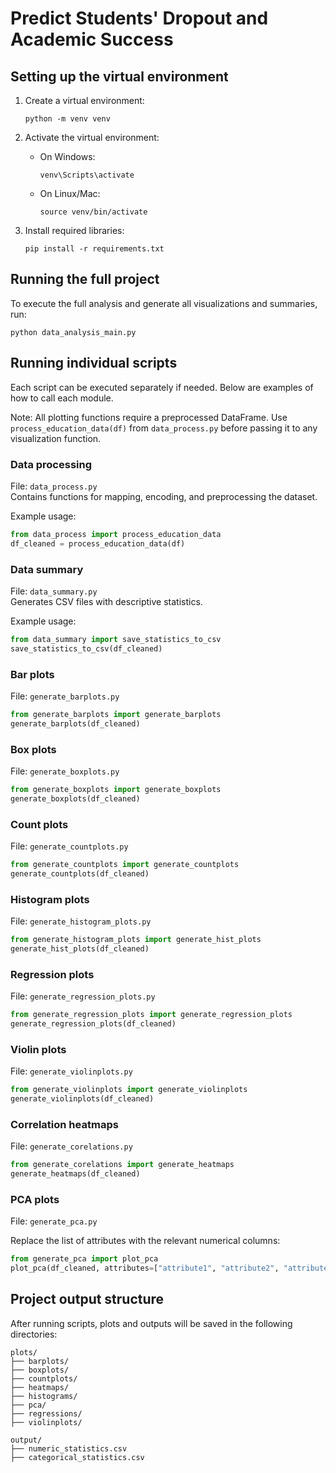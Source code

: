 
# Predict Students' Dropout and Academic Success

## Setting up the virtual environment

1. Create a virtual environment:  
   ```
   python -m venv venv
   ```

2. Activate the virtual environment:  
   - On Windows:  
     ```
     venv\Scripts\activate
     ```
   - On Linux/Mac:  
     ```
     source venv/bin/activate
     ```

3. Install required libraries:  
   ```
   pip install -r requirements.txt
   ```

## Running the full project

To execute the full analysis and generate all visualizations and summaries, run:

```
python data_analysis_main.py
```

## Running individual scripts

Each script can be executed separately if needed. Below are examples of how to call each module.

Note: All plotting functions require a preprocessed DataFrame. Use `process_education_data(df)` from `data_process.py` before passing it to any visualization function.

### Data processing

File: `data_process.py`  
Contains functions for mapping, encoding, and preprocessing the dataset.

Example usage:
```python
from data_process import process_education_data
df_cleaned = process_education_data(df)
```

### Data summary

File: `data_summary.py`  
Generates CSV files with descriptive statistics.

Example usage:
```python
from data_summary import save_statistics_to_csv
save_statistics_to_csv(df_cleaned)
```

### Bar plots

File: `generate_barplots.py`
```python
from generate_barplots import generate_barplots
generate_barplots(df_cleaned)
```

### Box plots

File: `generate_boxplots.py`
```python
from generate_boxplots import generate_boxplots
generate_boxplots(df_cleaned)
```

### Count plots

File: `generate_countplots.py`
```python
from generate_countplots import generate_countplots
generate_countplots(df_cleaned)
```

### Histogram plots

File: `generate_histogram_plots.py`
```python
from generate_histogram_plots import generate_hist_plots
generate_hist_plots(df_cleaned)
```

### Regression plots

File: `generate_regression_plots.py`
```python
from generate_regression_plots import generate_regression_plots
generate_regression_plots(df_cleaned)
```

### Violin plots

File: `generate_violinplots.py`
```python
from generate_violinplots import generate_violinplots
generate_violinplots(df_cleaned)
```

### Correlation heatmaps

File: `generate_corelations.py`
```python
from generate_corelations import generate_heatmaps
generate_heatmaps(df_cleaned)
```

### PCA plots

File: `generate_pca.py`

Replace the list of attributes with the relevant numerical columns:
```python
from generate_pca import plot_pca
plot_pca(df_cleaned, attributes=["attribute1", "attribute2", "attribute3"])
```

## Project output structure

After running scripts, plots and outputs will be saved in the following directories:

```
plots/
├── barplots/
├── boxplots/
├── countplots/
├── heatmaps/
├── histograms/
├── pca/
├── regressions/
├── violinplots/

output/
├── numeric_statistics.csv
├── categorical_statistics.csv
```
